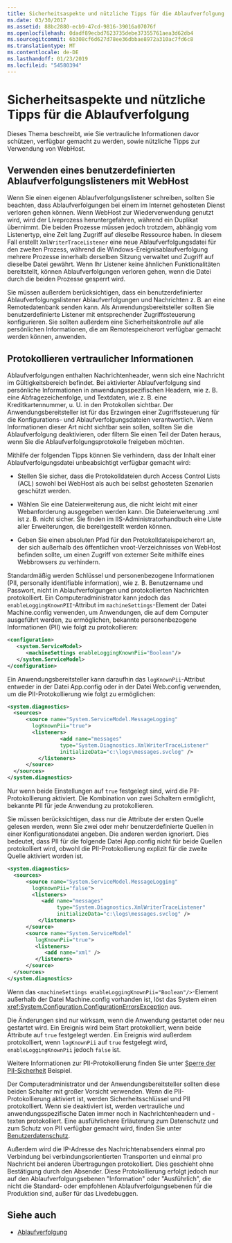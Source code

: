 ```yaml
---
title: Sicherheitsaspekte und nützliche Tipps für die Ablaufverfolgung
ms.date: 03/30/2017
ms.assetid: 88bc2880-ecb9-47cd-9816-39016a07076f
ms.openlocfilehash: 0dadf89ecbd7623735debe37355761aea3d62db4
ms.sourcegitcommit: 6b308cf6d627d78ee36dbbae8972a310ac7fd6c8
ms.translationtype: MT
ms.contentlocale: de-DE
ms.lasthandoff: 01/23/2019
ms.locfileid: "54580394"
---
```

# <a name="security-concerns-and-useful-tips-for-tracing"></a>Sicherheitsaspekte und nützliche Tipps für die Ablaufverfolgung
Dieses Thema beschreibt, wie Sie vertrauliche Informationen davor schützen, verfügbar gemacht zu werden, sowie nützliche Tipps zur Verwendung von WebHost.  
  
## <a name="using-a-custom-trace-listener-with-webhost"></a>Verwenden eines benutzerdefinierten Ablaufverfolgungslisteners mit WebHost  
 Wenn Sie einen eigenen Ablaufverfolgungslistener schreiben, sollten Sie beachten, dass Ablaufverfolgungen bei einem im Internet gehosteten Dienst verloren gehen können. Wenn WebHost zur Wiederverwendung genutzt wird, wird der Liveprozess heruntergefahren, während ein Duplikat übernimmt. Die beiden Prozesse müssen jedoch trotzdem, abhängig vom Listenertyp, eine Zeit lang Zugriff auf dieselbe Ressource haben. In diesem Fall erstellt `XmlWriterTraceListener` eine neue Ablaufverfolgungsdatei für den zweiten Prozess, während die Windows-Ereignisablaufverfolgung mehrere Prozesse innerhalb derselben Sitzung verwaltet und Zugriff auf dieselbe Datei gewährt. Wenn Ihr Listener keine ähnlichen Funktionalitäten bereitstellt, können Ablaufverfolgungen verloren gehen, wenn die Datei durch die beiden Prozesse gesperrt wird.  
  
 Sie müssen außerdem berücksichtigen, dass ein benutzerdefinierter Ablaufverfolgungslistener Ablaufverfolgungen und Nachrichten z. B. an eine Remotedatenbank senden kann. Als Anwendungsbereitsteller sollten Sie benutzerdefinierte Listener mit entsprechender Zugriffssteuerung konfigurieren. Sie sollten außerdem eine Sicherheitskontrolle auf alle persönlichen Informationen, die am Remotespeicherort verfügbar gemacht werden können, anwenden.  
  
## <a name="logging-sensitive-information"></a>Protokollieren vertraulicher Informationen  
 Ablaufverfolgungen enthalten Nachrichtenheader, wenn sich eine Nachricht im Gültigkeitsbereich befindet. Bei aktivierter Ablaufverfolgung sind persönliche Informationen in anwendungsspezifischen Headern, wie z. B. eine Abfragezeichenfolge, und Textdaten, wie z. B. eine Kreditkartennummer, u. U. in den Protokollen sichtbar. Der Anwendungsbereitsteller ist für das Erzwingen einer Zugriffssteuerung für die Konfigurations- und Ablaufverfolgungsdateien verantwortlich. Wenn Informationen dieser Art nicht sichtbar sein sollen, sollten Sie die Ablaufverfolgung deaktivieren, oder filtern Sie einen Teil der Daten heraus, wenn Sie die Ablaufverfolgungsprotokolle freigeben möchten.  
  
 Mithilfe der folgenden Tipps können Sie verhindern, dass der Inhalt einer Ablaufverfolgungsdatei unbeabsichtigt verfügbar gemacht wird:  
  
-   Stellen Sie sicher, dass die Protokolldateien durch Access Control Lists (ACL) sowohl bei WebHost als auch bei selbst gehosteten Szenarien geschützt werden.  
  
-   Wählen Sie eine Dateierweiterung aus, die nicht leicht mit einer Webanforderung ausgegeben werden kann. Die Dateierweiterung .xml ist z. B. nicht sicher. Sie finden im IIS-Administratorhandbuch eine Liste aller Erweiterungen, die bereitgestellt werden können.  
  
-   Geben Sie einen absoluten Pfad für den Protokolldateispeicherort an, der sich außerhalb des öffentlichen vroot-Verzeichnisses von WebHost befinden sollte, um einen Zugriff von externer Seite mithilfe eines Webbrowsers zu verhindern.  
  
 Standardmäßig werden Schlüssel und personenbezogene Informationen (PII, personally identifiable information), wie z. B. Benutzername und Passwort, nicht in Ablaufverfolgungen und protokollierten Nachrichten protokolliert. Ein Computeradministrator kann jedoch das `enableLoggingKnownPII`-Attribut im `machineSettings`-Element der Datei Machine.config verwenden, um Anwendungen, die auf dem Computer ausgeführt werden, zu ermöglichen, bekannte personenbezogene Informationen (PII) wie folgt zu protokollieren:  
  
```xml  
<configuration>  
   <system.ServiceModel>  
      <machineSettings enableLoggingKnownPii="Boolean"/>  
   </system.ServiceModel>  
</configuration>   
```  
  
 Ein Anwendungsbereitsteller kann daraufhin das `logKnownPii`-Attribut entweder in der Datei App.config oder in der Datei Web.config verwenden, um die PII-Protokollierung wie folgt zu ermöglichen:  
  
```xml  
<system.diagnostics>  
  <sources>  
      <source name="System.ServiceModel.MessageLogging"  
        logKnownPii="true">  
        <listeners>  
                 <add name="messages"  
                 type="System.Diagnostics.XmlWriterTraceListener"  
                 initializeData="c:\logs\messages.svclog" />  
          </listeners>  
      </source>  
  </sources>  
</system.diagnostics>  
```  
  
 Nur wenn beide Einstellungen auf `true` festgelegt sind, wird die PII-Protokollierung aktiviert. Die Kombination von zwei Schaltern ermöglicht, bekannte PII für jede Anwendung zu protokollieren.  
  
 Sie müssen berücksichtigen, dass nur die Attribute der ersten Quelle gelesen werden, wenn Sie zwei oder mehr benutzerdefinierte Quellen in einer Konfigurationsdatei angeben. Die anderen werden ignoriert. Dies bedeutet, dass PII für die folgende Datei App.config nicht für beide Quellen protokolliert wird, obwohl die PII-Protokollierung explizit für die zweite Quelle aktiviert worden ist.  
  
```xml  
<system.diagnostics>  
  <sources>  
      <source name="System.ServiceModel.MessageLogging"  
        logKnownPii="false">  
        <listeners>  
           <add name="messages"  
                type="System.Diagnostics.XmlWriterTraceListener"  
                initializeData="c:\logs\messages.svclog" />  
          </listeners>  
      </source>  
      <source name="System.ServiceModel"   
         logKnownPii="true">  
         <listeners>  
            <add name="xml" />  
         </listeners>  
      </source>  
  </sources>  
</system.diagnostics>  
```  
  
 Wenn das `<machineSettings enableLoggingKnownPii="Boolean"/>`-Element außerhalb der Datei Machine.config vorhanden ist, löst das System einen <xref:System.Configuration.ConfigurationErrorsException> aus.  
  
 Die Änderungen sind nur wirksam, wenn die Anwendung gestartet oder neu gestartet wird. Ein Ereignis wird beim Start protokolliert, wenn beide Attribute auf `true` festgelegt werden. Ein Ereignis wird außerdem protokolliert, wenn `logKnownPii` auf `true` festgelegt wird, `enableLoggingKnownPii` jedoch `false` ist.  
  
 Weitere Informationen zur PII-Protokollierung finden Sie unter [Sperre der PII-Sicherheit](../../../../../docs/framework/wcf/samples/pii-security-lockdown.md) Beispiel.  
  
 Der Computeradministrator und der Anwendungsbereitsteller sollten diese beiden Schalter mit großer Vorsicht verwenden. Wenn die PII-Protokollierung aktiviert ist, werden Sicherheitsschlüssel und PII protokolliert. Wenn sie deaktiviert ist, werden vertrauliche und anwendungsspezifische Daten immer noch in Nachrichtenheadern und -texten protokolliert. Eine ausführlichere Erläuterung zum Datenschutz und zum Schutz von PII verfügbar gemacht wird, finden Sie unter [Benutzerdatenschutz](https://go.microsoft.com/fwlink/?LinkID=94647).  
  
 Außerdem wird die IP-Adresse des Nachrichtenabsenders einmal pro Verbindung bei verbindungsorientierten Transporten und einmal pro Nachricht bei anderen Übertragungen protokolliert. Dies geschieht ohne Bestätigung durch den Absender. Diese Protokollierung erfolgt jedoch nur auf den Ablaufverfolgungsebenen "Information" oder "Ausführlich", die nicht die Standard- oder empfohlenen Ablaufverfolgungsebenen für die Produktion sind, außer für das Livedebuggen.  
  
## <a name="see-also"></a>Siehe auch
- [Ablaufverfolgung](../../../../../docs/framework/wcf/diagnostics/tracing/index.md)
